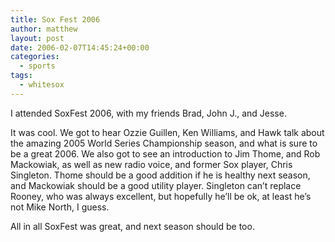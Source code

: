 ```yaml
---
title: Sox Fest 2006
author: matthew
layout: post
date: 2006-02-07T14:45:24+00:00
categories:
  - sports
tags:
  - whitesox
---
```

I attended SoxFest 2006, with my friends Brad, John J., and Jesse.

It was cool. We got to hear Ozzie Guillen, Ken Williams, and Hawk talk about the amazing 2005 World Series Championship season, and what is sure to be a great 2006. We also got to see an introduction to Jim Thome, and Rob Mackowiak, as well as new radio voice, and former Sox player, Chris Singleton. Thome should be a good addition if he is healthy next season, and Mackowiak should be a good utility player. Singleton can&#8217;t replace Rooney, who was always excellent, but hopefully he&#8217;ll be ok, at least he&#8217;s not Mike North, I guess.

All in all SoxFest was great, and next season should be too.